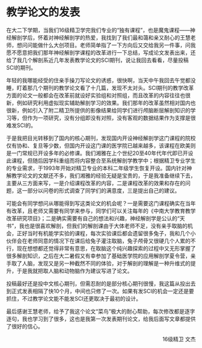 # 教学论文的发表

在大二下学期，当我们16级精卫学完我们专业的“独有课程”，也是魔鬼课程——神经解剖学后，怀着对神经解剖学的热爱，我找到了我们最和蔼和亲又耐心的王慧老师，想问问能做什么大创项目。老师简单指了一下方向后又交给我另一件事，问我愿不愿意把我们那年神经解剖学课程的改革进行一下总结，写成论文发表出来，还给了我几个解剖系近几年发表教学论文的SCI期刊，说让我回去看看，尽量投稿SCI的期刊。

年轻的我哪能经受的住亲手操刀写论文的诱惑，很快啊，当天中午我回去午觉都没睡，盯着那几个期刊的教学论文看了十几篇，发现不太对头。SCI期刊的教学改革方面的论文一般都会在改革前就设好实验组和对照组，而且改革的内容往往也很新，例如研究利用虚拟现实辅助解剖学习的效果。我们那年的改革虽然相对国内也很新，例如引入了附二精卫所提供的影像结果给同学们进行颅脑断层解剖知识的学习等，但作为一项研究，没有分组即没有对照，没有客观的数据结果作为支撑是很难发SCI的。

于是我把目光转移到了国内的核心期刊，发现国内开设神经解剖学这门课程的院校仅有协和、复旦等少数，但国内开设这门课的医学院已越来越多，该课程在欧美则是一门常规已开设多年的必修课。我们湘雅在上个世纪20至40年代年代即已开设此课程，但随后因学科重组而将内容整合至系统解剖学教学中；根据精卫专业学生的专业需求，于1993年开始对精卫专业的本科二年级学生恢复开设。国内针对神解教学论文的文献还不多，我们湘雅的经验无疑是宝贵的，于是我准备继续下去，主要从三方面来写，一是介绍课程改革的内容，二是课程改革的效果和存在的问题，这一部分以问卷的形式调查了同学们的满意度，三是提出自己的建议。

可能会有同学想问从哪能得到写这类论文的机会呢？一是需要这门课程确实在当年有改革，且老师又需要有同学来参与，同学们可以关注每年的《中南大学教育教学改革研究项目》；二是确实需要有自己的想法和兴趣，神经解剖学是公认的“天书”，我也是很喜欢解剖，但我们的解剖课由于大体老师不足，没有亲手取脑的机会，正好当时有机能学实验的课程，每次实验课后都会遗留很多兔子，我和几个小伙伴会在老师同意的情况下在课后给兔子灌注取脑，兔子颅骨又很硬几个人累的不行，现在想想都还觉得非常有意思，在取脑这个纯兴趣探索的过程中又无形掌握了很多解剖知识，之后在大二暑假又有幸参加了基础医学院的应用解剖学夏令营，亲手取了人脑，发现又是另一种截然不同的体验，对于解剖的理解是一种升维式的提升，于是我就把取人脑和动物脑作为建议写进了论文。

投稿最好还是投中文核心期刊，但需忍耐的是部分核心期刊很慢，我这篇从投出去到正式发表相隔了快10个月，中间也只修了一次。如果有发SCI的机会一定还是要抓住，不过教学论文能不能发SCI还更取决于最初的设计。

最后感谢王慧老师，给予了我这个论文“菜鸟”极大的耐心帮助，每次修改都是逐字逐句，我也学习到了很多，这也是我第一次发表期刊论文，给我后面写文章都提供了很好的信心。

<p align="right">16级精卫 文杰</p>